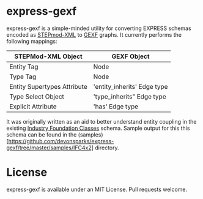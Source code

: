 # express-gexf
express-gexf is a simple-minded utility for converting EXPRESS schemas encoded as [STEPmod-XML](http://stepmod.sourceforge.net/express_model_spec/) to [GEXF](https://gephi.org/gexf/format/) graphs. It currently performs the following mappings:

|  STEPMod-XML Object | GEXF Object                                  |
|     ---          |      ---                                        |
|     Entity Tag      |     Node                                     |
|     Type  Tag       |     Node                                     |
|     Entity Supertypes Attribute    |   'entity_inherits' Edge type |
|     Type Select Object          |    'type_inherits" Edge type     |
|     Explicit Attribute          |    'has' Edge type               |

It was originally written as an aid to better understand entity coupling in the existing [Industry Foundation Classes](https://www.buildingsmart.org/standards/bsi-standards/industry-foundation-classes/) schema. Sample output for this this schema can be found in the (samples)[https://github.com/devonsparks/express-gexf/tree/master/samples/IFC4x2] directory.

# License
express-gexf is available under an MIT License. Pull requests welcome.
